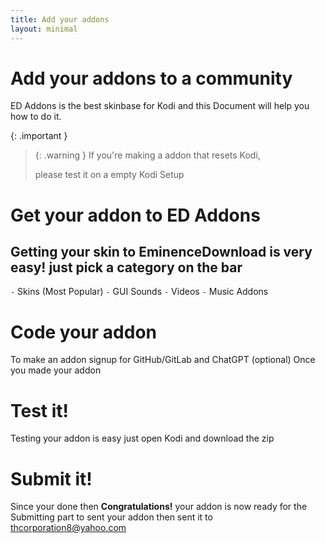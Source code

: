 ```yaml
---
title: Add your addons
layout: minimal
---
```


# Add your addons to a community 
ED Addons is the best skinbase for Kodi and
this Document will help you how to do it.

{: .important }
> {: .warning }
> If you're making a addon that resets Kodi,
>
> please test it on a empty Kodi Setup

# Get your addon to ED Addons
Getting your skin to EminenceDownload is very easy!
just pick a category on the bar
---

`-` Skins (Most Popular)
`-` GUI Sounds
`-` Videos
`-` Music Addons
# Code your addon 
To make an addon signup for GitHub/GitLab and ChatGPT (optional)
Once you made your addon
# Test it!
Testing your addon is easy just open Kodi and download the zip
# Submit it!
Since your done then **Congratulations!** your addon is now ready for the Submitting part to sent your addon then sent it to thcorporation8@yahoo.com 
